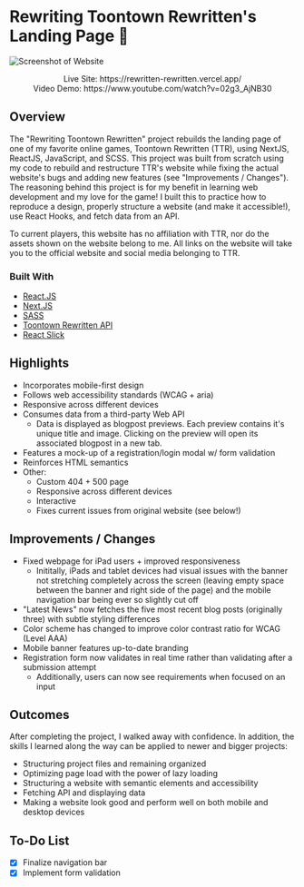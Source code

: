 # Rewriting Toontown Rewritten's Landing Page 👀

![Screenshot of Website](https://i.imgur.com/ucPzHl4.jpg)

<p align="center">
Live Site: https://rewritten-rewritten.vercel.app/
<br/>
Video Demo: https://www.youtube.com/watch?v=02g3_AjNB30
</p>

## Overview

The "Rewriting Toontown Rewritten" project rebuilds the landing page of one of my favorite online games, Toontown Rewritten (TTR), using NextJS, ReactJS, JavaScript, and SCSS. This project was built from scratch using my code to rebuild and restructure TTR's website while fixing the actual website's bugs and adding new features (see "Improvements / Changes"). The reasoning behind this project is for my benefit in learning web development and my love for the game! I built this to practice how to reproduce a design, properly structure a website (and make it accessible!), use React Hooks, and fetch data from an API.

To current players, this website has no affiliation with TTR, nor do the assets shown on the website belong to me. All links on the website will take you to the official website and social media belonging to TTR.

### Built With

- [React.JS](https://reactjs.org/)
- [Next.JS](https://nextjs.org/)
- [SASS](https://sass-lang.com/)
- [Toontown Rewritten API](https://github.com/ToontownRewritten/api-doc)
- [React Slick](https://react-slick.neostack.com/)

## Highlights

- Incorporates mobile-first design
- Follows web accessibility standards (WCAG + aria)
- Responsive across different devices
- Consumes data from a third-party Web API
  - Data is displayed as blogpost previews. Each preview contains it's unique title and image. Clicking on the preview will open its associated blogpost in a new tab.
- Features a mock-up of a registration/login modal w/ form validation
- Reinforces HTML semantics
- Other:
  - Custom 404 + 500 page
  - Responsive across different devices
  - Interactive
  - Fixes current issues from original website (see below!)

## Improvements / Changes

- Fixed webpage for iPad users + improved responsiveness
  - Inititally, iPads and tablet devices had visual issues with the banner not stretching completely across the screen (leaving empty space between the banner and right side of the page) and the mobile navigation bar being ever so slightly cut off
- "Latest News" now fetches the five most recent blog posts (originally three) with subtle styling differences
- Color scheme has changed to improve color contrast ratio for WCAG (Level AAA)
- Mobile banner features up-to-date branding
- Registration form now validates in real time rather than validating after a submission attempt
  - Additionally, users can now see requirements when focused on an input

## Outcomes

After completing the project, I walked away with confidence. In addition, the skills I learned along the way can be applied to newer and bigger projects:

- Structuring project files and remaining organized
- Optimizing page load with the power of lazy loading
- Structuring a website with semantic elements and accessibility
- Fetching API and displaying data
- Making a website look good and perform well on both mobile and desktop devices

## To-Do List

- [x] Finalize navigation bar
- [x] Implement form validation
